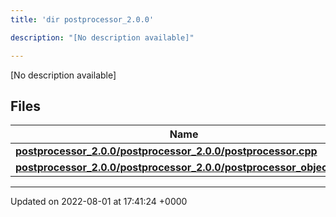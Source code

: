 ```yaml
---
title: 'dir postprocessor_2.0.0'

description: "[No description available]"

---
```







[No description available]

## Files

| Name           |
| -------------- |
| **[postprocessor_2.0.0/postprocessor_2.0.0/postprocessor.cpp](/documentation/code/darkbit_development/files/postprocessor__2_80_80_2postprocessor_8cpp/#file-postprocessor-2.0.0/postprocessor.cpp)**  |
| **[postprocessor_2.0.0/postprocessor_2.0.0/postprocessor_object.cpp](/documentation/code/darkbit_development/files/postprocessor__2_80_80_2postprocessor__object_8cpp/#file-postprocessor-2.0.0/postprocessor-object.cpp)**  |






-------------------------------

Updated on 2022-08-01 at 17:41:24 +0000
